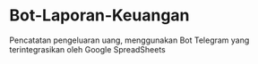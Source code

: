 # Bot-Laporan-Keuangan
Pencatatan pengeluaran uang, menggunakan Bot Telegram yang terintegrasikan oleh Google SpreadSheets
